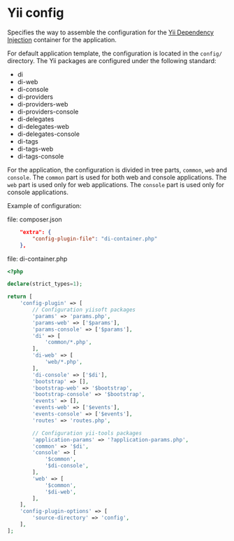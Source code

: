 # Yii config

Specifies the way to assemble the configuration for the [Yii Dependency Injection](https://github.com/yiisoft/di) container for the application.

For default application template, the configuration is located in the `config/` directory. The Yii packages are configured under the following standard:

- di
- di-web
- di-console
- di-providers
- di-providers-web
- di-providers-console
- di-delegates
- di-delegates-web
- di-delegates-console
- di-tags
- di-tags-web
- di-tags-console

For the application, the configuration is divided in tree parts, `common`, `web` and `console`. The `common` part is used for both web and console applications. The `web` part is used only for web applications. The `console` part is used only for console applications.

Example of configuration:

file: composer.json
```json
    "extra": {
        "config-plugin-file": "di-container.php"
    },
```

file: di-container.php
```php
<?php

declare(strict_types=1);

return [
    'config-plugin' => [
        // Configuration yiisoft packages
        'params' => 'params.php',
        'params-web' => ['$params'],
        'params-console' => ['$params'],
        'di' => [
            'common/*.php',
        ],
        'di-web' => [
            'web/*.php',
        ],
        'di-console' => ['$di'],
        'bootstrap' => [],
        'bootstrap-web' => '$bootstrap',
        'bootstrap-console' => '$bootstrap',
        'events' => [],
        'events-web' => ['$events'],
        'events-console' => ['$events'],
        'routes' => 'routes.php',

        // Configuration yii-tools packages
        'application-params' => '?application-params.php',
        'common' => '$di',
        'console' => [
            '$common',
            '$di-console',
        ],
        'web' => [
            '$common',
            '$di-web',
        ],
    ],
    'config-plugin-options' => [
        'source-directory' => 'config',
    ],
];
